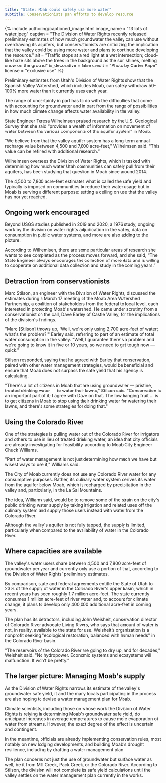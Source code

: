 ```yaml
---
title: "State: Moab could safely use more water"
subtitle: Conservationists pan efforts to develop resource
---
```


{% include authoring/captioned_image.html
    image_name = "13 lots of water.jpeg"
    caption = "The Division of Water Rights recently released preliminary estimates of how much groundwater the valley can use without overdrawing its aquifers, but conservationists are criticizing the implication that the valley could be using more water and plans to continue developing the resource."
    alt = "Traffic stops at a red light at a wet intersection; cloud-like haze sits above the trees in the background as the sun shines, melting snow on the ground"
    is_decorative = false
    credit = "Photo by Carter Pape"
    license = "exclusive use"
%}

Preliminary estimates from Utah's Division of Water Rights show that the Spanish Valley Watershed, which includes Moab, can safely withdraw 50-100% more water than it currently uses each year.

The range of uncertainty in part has to do with the difficulties that come with accounting for groundwater and in part from the range of possibilities in how much climate change affects water availability in the valley.

State Engineer Teresa Wilhelmsen praised research by the U.S. Geological Survey that she said “provides a wealth of information on movement of water between the various components of the aquifer system” in Moab.

“We believe from that the valley aquifer system has a long-term annual recharge value between 4,500 and 7,800 acre-feet,” Wilhelmsen said. “This value can be refined with additional research.”

Wilhelmsen oversees the Division of Water Rights, which is tasked with determining how much water Utah communities can safely pull from their aquifers, has been studying that question in Moab since around 2014.

The 4,500 to 7,800 acre-feet estimates what is called the safe yield and typically is imposed on communities to reduce their water usage but in Moab is serving a different purpose: setting a ceiling on use that the valley has not yet reached.

## Ongoing work encouraged

Beyond USGS studies published in 2019 and 2020, a 1976 study, ongoing work by the division on water rights adjudication in the valley, data on consumption in public water systems, and more are also adding to the picture.

According to Wilhemlsen, there are some particular areas of research she wants to see completed as the process moves forward, and she said, “The State Engineer always encourages the collection of more data and is willing to cooperate on additional data collection and study in the coming years.”

## Detraction from conservationists

Marc Stilson, an engineer with the Division of Water Rights, discussed the estimates during a March 17 meeting of the Moab Area Watershed Partnership, a coalition of stakeholders from the federal to local level, each interested in protecting Moab's watershed. He came under scrutiny from a conservationist on the call, Dave Earley of Castle Valley, for the implications of the division's findings.

"Marc \[Stilson\] throws up, 'Well, we're only using 2,700 acre-feet of water; what's the problem?'" Earley said, referring to part of an estimate of total water consumption in the valley. "Well, I guarantee there's a problem and we're going to know it in five or 10 years, so we need to get tough now — quick."

Stilson responded, saying that he agreed with Earley that conservation, paired with other water management strategies, would be beneficial and ensure that Moab does not surpass the safe yield that his agency is calculating.

"There's a lot of citizens in Moab that are using groundwater — pristine, treated drinking water — to water their lawns," Stilson said. "Conservation is an important part of it; I agree with Dave on that. The low hanging fruit ... is to get citizens in Moab to stop using their drinking water for watering their lawns, and there's some strategies for doing that."

## Using the Colorado River

One of the strategies is pulling water out of the Colorado River for irrigators and others to use in lieu of treated drinking water, an idea that city officials are already investigating for feasibility, according to Moab City Engineer Chuck Williams.

"Part of water management is not just determining how much we have but wisest ways to use it," Williams said.

The City of Moab currently does not use any Colorado River water for any consumptive purposes. Rather, its culinary water system derives its water from the aquifer below Moab, which is recharged by precipitation in the valley and, particularly, in the La Sal Mountains.

The idea, Williams said, would be to remove some of the strain on the city's public drinking water supply by taking irrigation and related uses off the culinary system and supply those users instead with water from the Colorado River.

Although the valley's aquifer is not fully tapped, the supply is limited, particularly when compared to the availability of water in the Colorado River.

## Where capacities are available

The valley's water users share between 4,500 and 7,800 acre-feet of groundwater per year and currently only use a portion of that, according to the Division of Water Rights’ preliminary estimates.

By comparison, state and federal agreements entitle the State of Utah to 23% of the supply of water in the Colorado River's upper basin, which in recent years has been roughly 1.7 million acre-feet. The state currently consumes 1 million acre-feet of river water and, to account for climate change, it plans to develop only 400,000 additional acre-feet in coming years.

The plan has its detractors, including John Weisheit, conservation director of Colorado River advocate Living Rivers, who says that amount of water is not, in reality, available to the state for use. Weisheit’s organization is a nonprofit seeking "ecological restoration, balanced with human needs" in the Colorado River basin.

"The reservoirs of the Colorado River are going to dry up, and for decades," Weisheit said. "No hydropower. Economic systems and ecosystems will malfunction. It won’t be pretty.”

## The larger picture: Managing Moab's supply

As the Division of Water Rights narrows its estimate of the valley's groundwater safe yield, it and the many locals participating in the process are also hoping to devise a water management plan for Moab.

Climate scientists, including those on whose work the Division of Water Rights is relying in determining Moab's groundwater safe yield, do anticipate increases in average temperatures to cause more evaporation of water from streams. However, the exact degree of the effect is uncertain and contingent.

In the meantime, officials are already implementing conservation rules, most notably on new lodging developments, and building Moab's drought resilience, including by drafting a water management plan.

The plan concerns not just the use of groundwater but surface water as well, be it from Mill Creek, Pack Creek, or the Colorado River. According to Stilson, the division will not complete its safe yield calculations until the valley settles on the water management plan currently in the works.
